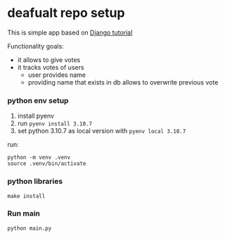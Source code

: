 # deafualt repo setup

This is simple app based on [Django tutorial](https://docs.djangoproject.com/en/4.1/intro/tutorial01/)

Functionality goals:
- it allows to give votes
- it tracks votes of users
    - user provides name
    - providing name that exists in db allows to overwrite previous vote


### python env setup
1. install pyenv
2. run `pyenv install 3.10.7`
3. set python 3.10.7 as local version with `pyenv local 3.10.7`

run:
```shell
python -m venv .venv
source .venv/bin/activate
```

### python libraries
`make install`


### Run main
`python main.py`

